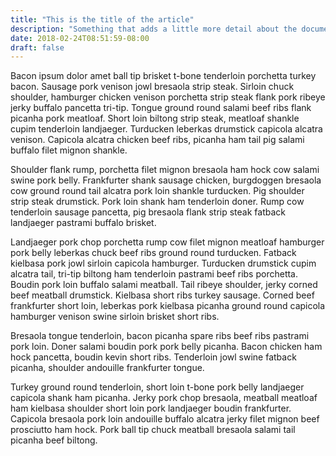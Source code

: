 ```yaml
---
title: "This is the title of the article"
description: "Something that adds a little more detail about the document?"
date: 2018-02-24T08:51:59-08:00
draft: false
---
```

Bacon ipsum dolor amet ball tip brisket t-bone tenderloin porchetta turkey bacon. Sausage pork venison jowl bresaola strip steak. Sirloin chuck shoulder, hamburger chicken venison porchetta strip steak flank pork ribeye jerky buffalo pancetta tri-tip. Tongue ground round salami beef ribs flank picanha pork meatloaf. Short loin biltong strip steak, meatloaf shankle cupim tenderloin landjaeger. Turducken leberkas drumstick capicola alcatra venison. Capicola alcatra chicken beef ribs, picanha ham tail pig salami buffalo filet mignon shankle.

Shoulder flank rump, porchetta filet mignon bresaola ham hock cow salami swine pork belly. Frankfurter shank sausage chicken, burgdoggen bresaola cow ground round tail alcatra pork loin shankle turducken. Pig shoulder strip steak drumstick. Pork loin shank ham tenderloin doner. Rump cow tenderloin sausage pancetta, pig bresaola flank strip steak fatback landjaeger pastrami buffalo brisket.

Landjaeger pork chop porchetta rump cow filet mignon meatloaf hamburger pork belly leberkas chuck beef ribs ground round turducken. Fatback kielbasa pork jowl sirloin capicola hamburger. Turducken drumstick cupim alcatra tail, tri-tip biltong ham tenderloin pastrami beef ribs porchetta. Boudin pork loin buffalo salami meatball. Tail ribeye shoulder, jerky corned beef meatball drumstick. Kielbasa short ribs turkey sausage. Corned beef frankfurter short loin, leberkas pork kielbasa picanha ground round capicola hamburger venison swine sirloin brisket short ribs.

Bresaola tongue tenderloin, bacon picanha spare ribs beef ribs pastrami pork loin. Doner salami boudin pork pork belly picanha. Bacon chicken ham hock pancetta, boudin kevin short ribs. Tenderloin jowl swine fatback picanha, shoulder andouille frankfurter tongue.

Turkey ground round tenderloin, short loin t-bone pork belly landjaeger capicola shank ham picanha. Jerky pork chop bresaola, meatball meatloaf ham kielbasa shoulder short loin pork landjaeger boudin frankfurter. Capicola bresaola pork loin andouille buffalo alcatra jerky filet mignon beef prosciutto ham hock. Pork ball tip chuck meatball bresaola salami tail picanha beef biltong.

